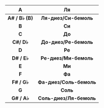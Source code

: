 


|      **A**      |         **Ля**          |
| :---------: | :-----------------: |
| **A# / B♭ (B)** |  **Ля-диез/Си-бемоль**  |
|      **B**      |         **Си**          |
|      **C**      |         **До**          |
|   **C#/ D♭**    |  **До-диез/Ре-бемоль**  |
|      **D**      |         **Ре**          |
|   **D# / E♭**   |  **Ре-диез/Ми-бемоль**  |
|      **E**      |         **Ми**          |
|      **F**      |         **Фа**          |
|   **F# / G♭**   | **Фа-диез/Соль-бемоль** |
|      **G**      |        **Соль**         |
|   **G# / A♭**   | **Соль-диез/Ля-бемоль** |

